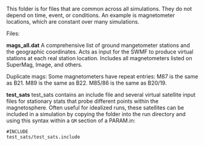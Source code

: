 This folder is for files that are common across all simulations.
They do not depend on time, event, or conditions.  An example is
magnetometer locations, which are constant over many simulations.

Files:

**mags_all.dat**
A comprehensive list of ground mangetometer stations and the geographic
coordinates.  Acts as input for the SWMF to produce virtual stations at
each real station location.  Includes all magnetometers listed on SuperMag,
Image, and others.

Duplicate mags:
Some magnetometers have repeat entries:
M87 is the same as B21.
M89 is the same as B22.
M85/86 is the same as B20/19.

**test_sats**
test_sats contains an include file and several virtual satellite input files
for stationary stats that probe different points within the magnetosphere.
Often useful for idealized runs, these satellites can be included in a
simulation by copying the folder into the run directory and using this
syntax within a `GM` section of a PARAM.in:

```
#INCLUDE
test_sats/test_sats.include
```